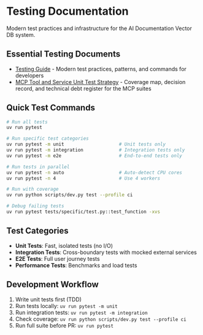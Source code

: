 # Testing Documentation

Modern test practices and infrastructure for the AI Documentation Vector DB system.

## Essential Testing Documents

- [Testing Guide](testing-guide.md) - Modern test practices, patterns, and commands for developers
- [MCP Tool and Service Unit Test Strategy](mcp-unit-tests.md) - Coverage map, decision record, and technical debt register for the MCP suites

## Quick Test Commands

```bash
# Run all tests
uv run pytest

# Run specific test categories
uv run pytest -m unit                    # Unit tests only
uv run pytest -m integration             # Integration tests only
uv run pytest -m e2e                     # End-to-end tests only

# Run tests in parallel
uv run pytest -n auto                    # Auto-detect CPU cores
uv run pytest -n 4                       # Use 4 workers

# Run with coverage
uv run python scripts/dev.py test --profile ci

# Debug failing tests
uv run pytest tests/specific/test.py::test_function -xvs
```

## Test Categories

- **Unit Tests**: Fast, isolated tests (no I/O)
- **Integration Tests**: Cross-boundary tests with mocked external services
- **E2E Tests**: Full user journey tests
- **Performance Tests**: Benchmarks and load tests

## Development Workflow

1. Write unit tests first (TDD)
2. Run tests locally: `uv run pytest -m unit`
3. Run integration tests: `uv run pytest -m integration`
4. Check coverage: `uv run python scripts/dev.py test --profile ci`
5. Run full suite before PR: `uv run pytest`
